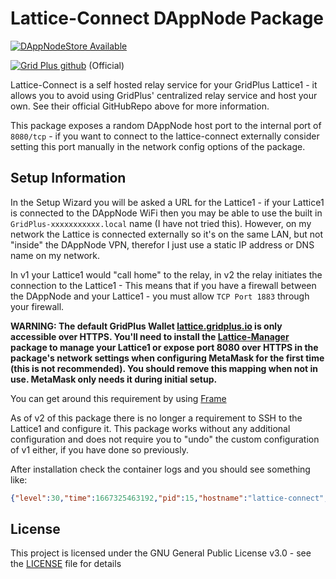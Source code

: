 # Lattice-Connect DAppNode Package

[![DAppNodeStore Available](https://img.shields.io/badge/DAppNodeStore-Available-brightgreen.svg)](http://my.dappnode/#/installer/lattice-connect.public.dappnode.eth)

[![Grid Plus github](https://img.shields.io/badge/GithubRepo-blue.svg)](https://github.com/gridplus/lattice-connect-v2) (Official)

Lattice-Connect is a self hosted relay service for your GridPlus Lattice1 - it allows you to avoid using GridPlus' centralized relay service and host your own. See their official GitHubRepo above for more information.

This package exposes a random DAppNode host port to the internal port of `8080/tcp` - if you want to connect to the lattice-connect externally consider setting this port manually in the network config options of the package.

## Setup Information

In the Setup Wizard you will be asked a URL for the Lattice1 - if your Lattice1 is connected to the DAppNode WiFi then you may be able to use the built in `GridPlus-xxxxxxxxxxx.local` name (I have not tried this). However, on my network the Lattice is connected externally so it's on the same LAN, but not "inside" the DAppNode VPN, therefor I just use a static IP address or DNS name on my network.

In v1 your Lattice1 would "call home" to the relay, in v2 the relay initiates the connection to the Lattice1 - This means that if you have a firewall between the DAppNode and your Lattice1 - you must allow `TCP Port 1883` through your firewall.

**WARNING: The default GridPlus Wallet [lattice.gridplus.io](https://lattice.gridplus.io/) is only accessible over HTTPS. You'll need to install the [Lattice-Manager](https://github.com/MysticRyuujin/dappnode-lattice-manager) package to manage your Lattice1 or expose port 8080 over HTTPS in the package's network settings when configuring MetaMask for the first time (this is not recommended). You should remove this mapping when not in use. MetaMask only needs it during initial setup.**

You can get around this requirement by using [Frame](https://frame.sh/)

As of v2 of this package there is no longer a requirement to SSH to the Lattice1 and configure it. This package works without any additional configuration and does not require you to "undo" the custom configuration of v1 either, if you have done so previously.

After installation check the container logs and you should see something like:

```json
{"level":30,"time":1667325463192,"pid":15,"hostname":"lattice-connect","msg":".: [!] MQTT client connected"}
```

## License

This project is licensed under the GNU General Public License v3.0 - see the [LICENSE](LICENSE) file for details
